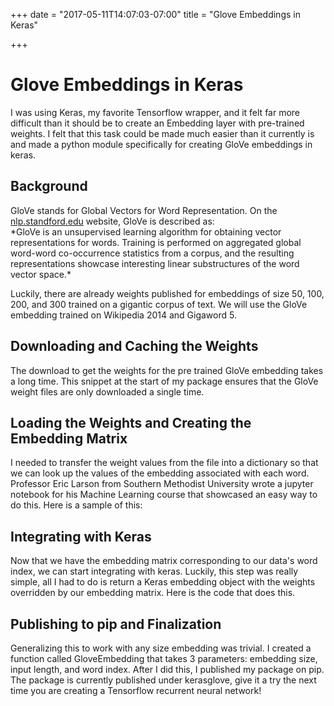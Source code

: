 +++
date = "2017-05-11T14:07:03-07:00"
title = "Glove Embeddings in Keras"

+++
<h1>Glove Embeddings in Keras</h1>
I was using Keras, my favorite Tensorflow wrapper, and it felt far more difficult than it should be to create an Embedding layer with pre-trained weights.  I felt that this task could be made much easier than it currently is and made a python module specifically for creating GloVe embeddings in keras.

<h2>Background</h2>
GloVe stands for Global Vectors for Word Representation.  On the <a href="https://nlp.stanford.edu/projects/glove/">nlp.standford.edu</a> website, GloVe is described as:</br>
*GloVe is an unsupervised learning algorithm for obtaining vector representations for words. Training is performed on aggregated global word-word co-occurrence statistics from a corpus, and the resulting representations showcase interesting linear substructures of the word vector space.*

Luckily, there are already weights published for embeddings of size 50, 100, 200, and 300 trained on a gigantic corpus of text.  We will use the GloVe embedding trained on Wikipedia 2014 and Gigaword 5.

<h2>Downloading and Caching the Weights</h2>
The download to get the weights for the pre trained GloVe embedding takes a long time.  This snippet at the start of my package ensures that the GloVe weight files are only downloaded a single time.

<script src="https://gist.github.com/LukeWoodSMU/9a712501c7f6f4f64ad31815c331f2b0.js"></script>

<h2>Loading the Weights and Creating the Embedding Matrix</h2>
I needed to transfer the weight values from the file into a dictionary so that we can look up the values of the embedding associated with each word.  Professor Eric Larson from Southern Methodist University wrote a jupyter notebook for his Machine Learning course that showcased an easy way to do this.  Here is a sample of this:

<script src="https://gist.github.com/LukeWoodSMU/d9f76bf5d63713e60fef2c4de6651aa2.js"></script>

<h2>Integrating with Keras</h2>
Now that we have the embedding matrix corresponding to our data's word index, we can start integrating with keras.  Luckily, this step was really simple, all I had to do is return a Keras embedding object with the weights overridden by our embedding matrix.  Here is the code that does this.

<script src="https://gist.github.com/LukeWoodSMU/caa8a18b58f8123237bf3ad8e8d7170d.js"></script>

<h2>Publishing to pip and Finalization</h2>
Generalizing this to work with any size embedding was trivial.  I created a function called GloveEmbedding that takes 3 parameters: embedding size, input length, and word index.  After I did this, I published my package on pip.  The package is currently published under kerasglove, give it a try the next time you are creating a Tensorflow recurrent neural network!
